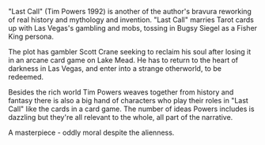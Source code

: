 "Last Call" (Tim Powers 1992) is another of the author's bravura reworking of real history and mythology and invention. "Last Call" marries Tarot cards up with Las Vegas's gambling and mobs, tossing in Bugsy Siegel as a Fisher King persona.

The plot has gambler Scott Crane seeking to reclaim his soul after losing it in an arcane card game on Lake Mead. He has to return to the heart of darkness in Las Vegas, and enter into a strange otherworld, to be redeemed.

Besides the rich world Tim Powers weaves together from history and fantasy there is also a big hand of characters who play their roles in "Last Call" like the cards in a card game. The number of ideas Powers includes is dazzling but they're all relevant to the whole, all part of the narrative.

A masterpiece - oddly moral despite the alienness.
